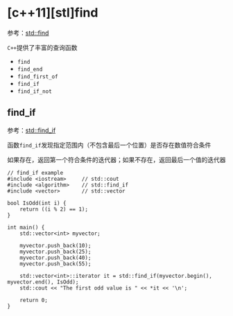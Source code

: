 
# [c++11][stl]find

参考：[std::find](http://www.cplusplus.com/reference/algorithm/find/)

`C++`提供了丰富的查询函数

* `find`
* `find_end`
* `find_first_of`
* `find_if`
* `find_if_not`

## find_if

参考：[std::find_if](http://www.cplusplus.com/reference/algorithm/find_if/)

函数`find_if`发现指定范围内（不包含最后一个位置）是否存在数值符合条件

如果存在，返回第一个符合条件的迭代器；如果不存在，返回最后一个值的迭代器

```
// find_if example
#include <iostream>     // std::cout
#include <algorithm>    // std::find_if
#include <vector>       // std::vector

bool IsOdd(int i) {
    return ((i % 2) == 1);
}

int main() {
    std::vector<int> myvector;

    myvector.push_back(10);
    myvector.push_back(25);
    myvector.push_back(40);
    myvector.push_back(55);

    std::vector<int>::iterator it = std::find_if(myvector.begin(), myvector.end(), IsOdd);
    std::cout << "The first odd value is " << *it << '\n';

    return 0;
}
```